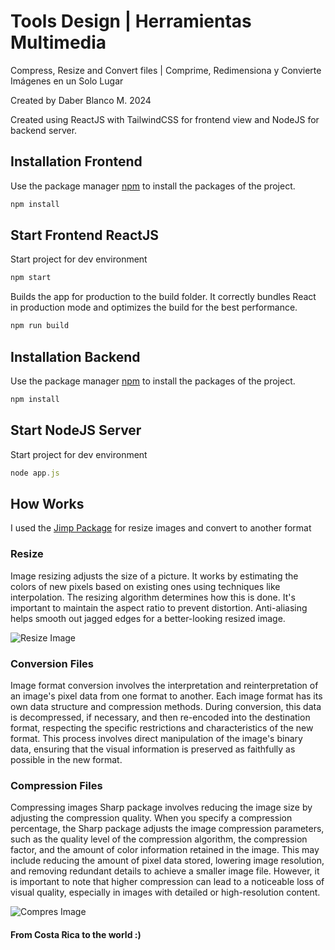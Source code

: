 # Tools Design | Herramientas Multimedia
Compress, Resize and Convert files |
Comprime, Redimensiona y Convierte Imágenes en un Solo Lugar

Created by Daber Blanco M. 2024

Created using ReactJS with TailwindCSS for frontend view and NodeJS for backend server.


## Installation Frontend

Use the package manager [npm](https://www.npmjs.com/) to install the packages of the project.
```bash
npm install
```

## Start Frontend ReactJS
Start project for dev environment
```javascript
npm start
```
Builds the app for production to the build folder.
It correctly bundles React in production mode and optimizes the build for the best performance.
```javascript
npm run build
```


## Installation Backend

Use the package manager [npm](https://www.npmjs.com/) to install the packages of the project.
```bash
npm install
```


## Start NodeJS Server
Start project for dev environment
```javascript
node app.js
```

## How Works

I used the [Jimp Package](https://www.npmjs.com/package/jimp) for resize images and convert to another format

### Resize

Image resizing adjusts the size of a picture. It works by estimating the colors of new pixels based on existing ones using techniques like interpolation. The resizing algorithm determines how this is done. It's important to maintain the aspect ratio to prevent distortion. Anti-aliasing helps smooth out jagged edges for a better-looking resized image.

![Resize Image](https://qph.cf2.quoracdn.net/main-qimg-2b5852248679e34d07fabfd15940409b)

### Conversion Files

Image format conversion involves the interpretation and reinterpretation of an image's pixel data from one format to another. Each image format has its own data structure and compression methods. During conversion, this data is decompressed, if necessary, and then re-encoded into the destination format, respecting the specific restrictions and characteristics of the new format. This process involves direct manipulation of the image's binary data, ensuring that the visual information is preserved as faithfully as possible in the new format.

### Compression Files

Compressing images Sharp package involves reducing the image size by adjusting the compression quality. When you specify a compression percentage, the Sharp package adjusts the image compression parameters, such as the quality level of the compression algorithm, the compression factor, and the amount of color information retained in the image. This may include reducing the amount of pixel data stored, lowering image resolution, and removing redundant details to achieve a smaller image file. However, it is important to note that higher compression can lead to a noticeable loss of visual quality, especially in images with detailed or high-resolution content.

![Compres Image](https://www.image-engineering.de/content/library/technotes/2011_09_19/algorithm.jpg)


#### From Costa Rica to the world :)